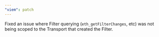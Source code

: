 ```yaml
---
"viem": patch
---
```


Fixed an issue where Filter querying (`eth_getFilterChanges`, etc) was not being scoped to the Transport that created the Filter.
